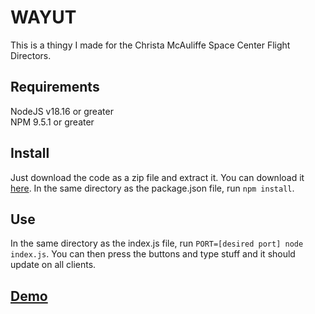 # WAYUT
This is a thingy I made for the Christa McAuliffe Space Center Flight Directors.

## Requirements
NodeJS v18.16 or greater<br>
NPM 9.5.1 or greater

## Install
Just download the code as a zip file and extract it. You can download it [here](https://github.com/NonzeroCornet/WAYUT/archive/refs/heads/main.zip). In the same directory as the package.json file, run ```npm install```.

## Use
In the same directory as the index.js file, run ```PORT=[desired port] node index.js```.
You can then press the buttons and type stuff and it should update on all clients.

## [Demo](https://wayut.nonzerocornet34.repl.co/)
